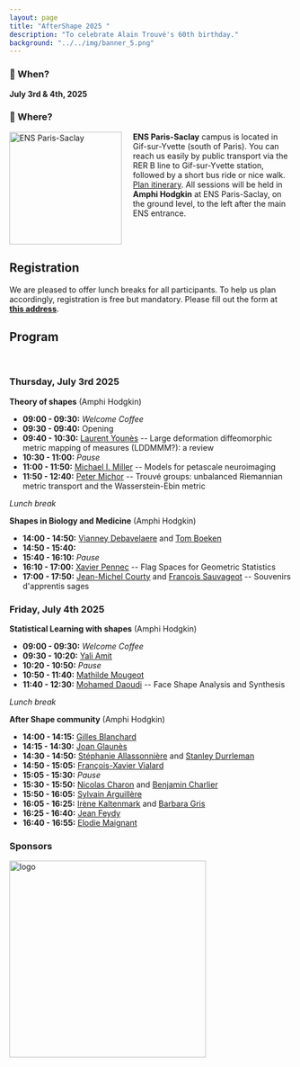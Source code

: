 ```yaml
---
layout: page
title: "AfterShape 2025 "
description: "To celebrate Alain Trouvé's 60th birthday."
background: "../../img/banner_5.png"
---
```


### 📅 When?  
**July 3rd & 4th, 2025**

### 📍 Where?

<div style="display: flex; align-items: flex-start;">
  <a href="https://centreborelli.ens-paris-saclay.fr/en">
    <img src="https://ens-paris-saclay.fr/sites/default/files/Batiment/2020_11_Bat_nord2_M_DenanceRPBW.jpg" alt="ENS Paris-Saclay" width="200" style="margin-right: 20px;"/>
  </a>
  <div>
    <strong>ENS Paris-Saclay</strong> campus is located in Gif-sur-Yvette (south of Paris). You can reach us easily by public transport via the RER B line to Gif-sur-Yvette station, followed by a short bus ride or nice walk. <a href="https://www.google.com/maps/dir//%C3%89cole+normale+sup%C3%A9rieure+Paris-Saclay,+4+Av.+des+Sciences,+91190+Gif-sur-Yvette/@48.7123564,2.162753,17z/data=!4m8!4m7!1m0!1m5!1m1!1s0x47e67124d0aa37cb:0x9fa50097ff8f105a!2m2!1d2.1649417!2d48.7123564">Plan itinerary</a>. All sessions will be held in <strong>Amphi Hodgkin</strong> at ENS Paris-Saclay, on the ground level, to the left after the main ENS entrance.
  </div>
</div>



## Registration

We are pleased to offer lunch breaks for all participants. To help us plan accordingly, registration is free but mandatory. Please fill out the form at [**this address**](https://forms.gle/QEpjsf2sLF8eRRwZ8).


## Program

<br />

### Thursday, July 3rd 2025

**Theory of shapes** (Amphi Hodgkin)

- **09:00 - 09:30:** *Welcome Coffee*
- **09:30 - 09:40:** Opening
- **09:40 - 10:30:** [Laurent Younès](https://www.cis.jhu.edu/~younes/) -- Large deformation diffeomorphic metric mapping of measures (LDDMMM?): a review
- **10:30 - 11:00:** *Pause*
- **11:00 - 11:50:** [Michael I. Miller](https://www.bme.jhu.edu/people/faculty/michael-i-miller/) -- Models for petascale neuroimaging
- **11:50 - 12:40:** [Peter Michor](https://www.mat.univie.ac.at/~michor/listpubl.html) -- Trouvé groups: unbalanced Riemannian metric transport and the Wasserstein-Ebin metric

*Lunch break*

**Shapes in Biology and Medicine** (Amphi Hodgkin)

- **14:00 - 14:50:** [Vianney Debavelaere](https://scholar.google.fr/citations?user=4o9y9LoAAAAJ&hl=en) and [Tom Boeken](https://www.aphp.fr/offre-de-soin/medecin/4064173/075/57)
- **14:50 - 15:40:** 
- **15:40 - 16:10:** *Pause*
- **16:10 - 17:00:** [Xavier Pennec](https://www-sop.inria.fr/members/Xavier.Pennec/) -- Flag Spaces for Geometric Statistics
- **17:00 - 17:50:** [Jean-Michel Courty](https://www.lkb.fr/quantumtheory/people/jean-michel-courty/) and [François Sauvageot](http://smai.emath.fr/maddmaths/5/francois_sauvageot.html) -- Souvenirs d'apprentis sages


### Friday, July 4th 2025

**Statistical Learning with shapes** (Amphi Hodgkin)

- **09:00 - 09:30:** *Welcome Coffee*
- **09:30 - 10:20:** [Yali Amit](https://www.stat.uchicago.edu/~amit/)
- **10:20 - 10:50:** *Pause*
- **10:50 - 11:40:** [Mathilde Mougeot](https://sites.google.com/site/mougeotmathilde/)
- **11:40 - 12:30:** [Mohamed Daoudi](https://sites.google.com/view/mohameddaoudi) -- Face Shape Analysis and Synthesis

*Lunch break*

**After Shape community** (Amphi Hodgkin)

- **14:00 - 14:15:** [Gilles Blanchard](https://www.imo.universite-paris-saclay.fr/~gilles.blanchard/)
- **14:15 - 14:30:** [Joan Glaunès](https://helios2.mi.parisdescartes.fr/~glaunes/)
- **14:30 - 14:50:** [Stéphanie Allassonnière](https://sites.google.com/site/stephanieallassonniere/) and [Stanley Durrleman](https://who.rocq.inria.fr/Stanley.Durrleman/)
- **14:50 - 15:05:** [François-Xavier Vialard](http://angkor.univ-mlv.fr/~vialard/)
- **15:05 - 15:30:** *Pause*
- **15:30 - 15:50:** [Nicolas Charon](https://www.math.uh.edu/~ncharon/index.html) and [Benjamin Charlier](https://miat.inrae.fr/bcharlier/)
- **15:50 - 16:05:** [Sylvain Arguillère](http://math.univ-lyon1.fr/~arguillere/)
- **16:05 - 16:25:** [Irène Kaltenmark](https://sites.google.com/site/irenekaltenmark/) and [Barbara Gris](http://gris.perso.math.cnrs.fr/fr/)
- **16:25 - 16:40:** [Jean Feydy](https://www.jeanfeydy.com/)
- **16:40 - 16:55:** [Elodie Maignant](https://elodiemaignant.github.io/)


### Sponsors

  
<img src="../../img/logos.png" alt="logo" width="350" style="margin-right: 20px;"/>
